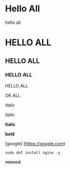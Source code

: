 <h1> Hello All</h1>
hello all

# HELLO ALL 
## HELLO ALL
### HELLO ALL

HELLO ALL

OK ALL

*italic*

_italic_

**italic**

__bold__

[google] (https://google.com)

```
sudo dnf install nginx -y 
```

~~noneed~~

